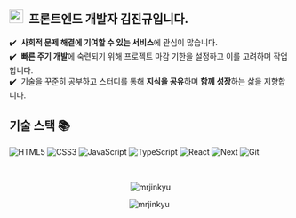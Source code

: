 ## <img src="https://media.giphy.com/media/hvRJCLFzcasrR4ia7z/giphy.gif" width="25" /> &nbsp;프론트엔드 개발자 김진규입니다.

✔️ &nbsp;**사회적 문제 해결에 기여할 수 있는 서비스**에 관심이 많습니다.\
✔️ &nbsp;**빠른 주기 개발**에 숙련되기 위해 프로젝트 마감 기한을 설정하고 이를 고려하며 작업합니다.\
✔️ &nbsp;기술을 꾸준히 공부하고 스터디를 통해 **지식을 공유**하며 **함께 성장**하는 삶을 지향합니다.

<h2> 기술 스택 📚 </h2>

![HTML5](https://img.shields.io/badge/-HTML5-F05032?style=for-the-badge&logo=html5&logoColor=ffffff)
![CSS3](https://img.shields.io/badge/-CSS3-007ACC?style=for-the-badge&logo=css3)
![JavaScript](https://img.shields.io/badge/-JavaScript-%23F7DF1C?style=for-the-badge&logo=javascript&logoColor=000000&labelColor=%23F7DF1C&color=%23FFCE5A)
![TypeScript](https://img.shields.io/badge/-TypeScript-007ACC?style=for-the-badge&logo=typescript&logoColor=white)
![React](https://img.shields.io/badge/-React-222222?style=for-the-badge&logo=react)
![Next](https://img.shields.io/badge/next.js-000000?style=for-the-badge&logo=next.js&logoColor=white)
![Git](https://img.shields.io/badge/-Git-F05032?style=for-the-badge&logo=git&logoColor=ffffff)

<br/>
<p  align="center">&nbsp;<img align="center" src="https://github-readme-stats.vercel.app/api?username=mrjinkyu&show_icons=true&theme=gotham&locale=en" alt="mrjinkyu" /></p>
<p  align="center"><img align="center" src="https://github-readme-streak-stats.herokuapp.com/?user=mrjinkyu&theme=gotham" alt="mrjinkyu" /></p>
